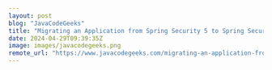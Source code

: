 ```yaml
---
layout: post
blog: "JavaCodeGeeks"
title: "Migrating an Application from Spring Security 5 to Spring Security 6"
date: 2024-04-29T09:39:35Z
image: images/javacodegeeks.png
remote_url: "https://www.javacodegeeks.com/migrating-an-application-from-spring-security-5-to-spring-security-6.html"
---
```

